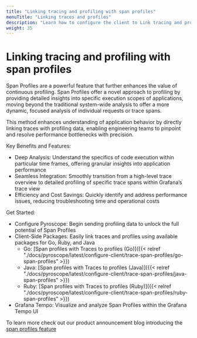 ```yaml
---
title: "Linking tracing and profiling with span profiles"
menuTitle: "Linking traces and profiles"
description: "Learn how to configure the client to Link tracing and profiling with span profiles."
weight: 35
---
```


# Linking tracing and profiling with span profiles

Span Profiles are a powerful feature that further enhances the value of continuous profiling. Span Profiles offer a novel approach to profiling by providing detailed insights into specific execution scopes of applications, moving beyond the traditional system-wide analysis to offer a more dynamic, focused analysis of individual requests or trace spans. 

This method enhances understanding of application behavior by directly linking traces with profiling data, enabling engineering teams to pinpoint and resolve performance bottlenecks with precision.

Key Benefits and Features:

- Deep Analysis: Understand the specifics of code execution within particular time frames, offering granular insights into application performance
- Seamless Integration: Smoothly transition from a high-level trace overview to detailed profiling of specific trace spans within Grafana’s trace view
- Efficiency and Cost Savings: Quickly identify and address performance issues, reducing troubleshooting time and operational costs

Get Started:

- Configure Pyroscope: Begin sending profiling data to unlock the full potential of Span Profiles
- Client-Side Packages: Easily link traces and profiles using available packages for Go, Ruby, and Java
  - Go: [Span profiles with Traces to profiles (Go)]({{< relref "./docs/pyroscope/latest/configure-client/trace-span-profiles/go-span-profiles" >}})
  - Java: [Span profiles with Traces to profiles (Java)]({{< relref "./docs/pyroscope/latest/configure-client/trace-span-profiles/java-span-profiles" >}})
  - Ruby: [Span profiles with Traces to profiles (Ruby)]({{< relref "./docs/pyroscope/latest/configure-client/trace-span-profiles/ruby-span-profiles" >}})
- Grafana Tempo: Visualize and analyze Span Profiles within the Grafana Tempo UI

To learn more check out our product announcement blog introducing the [span profiles feature](/blog/2024/02/06/combining-tracing-and-profiling-for-enhanced-observability-introducing-span-profiles/)